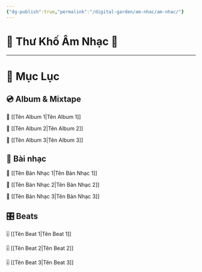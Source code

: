 ```yaml
---
{"dg-publish":true,"permalink":"/digital-garden/am-nhac/am-nhac/"}
---
```


# 🎼 **Thư Khố Âm Nhạc** 🎼
---
# 🎵 **Mục Lục**
## 💿 **Album** & Mixtape

📀 [[Tên Album 1\|Tên Album 1]] 

📀 [[Tên Album 2\|Tên Album 2]] 

📀 [[Tên Album 3\|Tên Album 3]]

## 🎼 **Bài nhạc**

🎵 [[Tên Bản Nhạc 1\|Tên Bản Nhạc 1]] 

🎵 [[Tên Bản Nhạc 2\|Tên Bản Nhạc 2]] 

🎵 [[Tên Bản Nhạc 3\|Tên Bản Nhạc 3]]

## 🎛 Beats

🎚 [[Tên Beat 1\|Tên Beat 1]] 

🎚 [[Tên Beat 2\|Tên Beat 2]] 

🎚 [[Tên Beat 3\|Tên Beat 3]]
